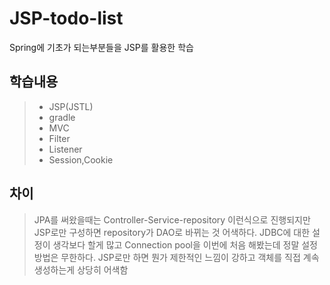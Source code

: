 # JSP-todo-list
Spring에 기초가 되는부분들을 JSP를 활용한 학습

## 학습내용
> - JSP(JSTL)
> - gradle
> - MVC
> - Filter
> - Listener
> - Session,Cookie

## 차이
> JPA를 써왔을때는 Controller-Service-repository 이런식으로 진행되지만 JSP로만 구성하면 repository가 DAO로 바뀌는 것 어색하다.
> JDBC에 대한 설정이 생각보다 할게 많고 Connection pool을 이번에 처음 해봤는데 정말 설정 방법은 무한하다.
> JSP로만 하면 뭔가 제한적인 느낌이 강하고 객체를 직접 계속 생성하는게 상당히 어색함 
